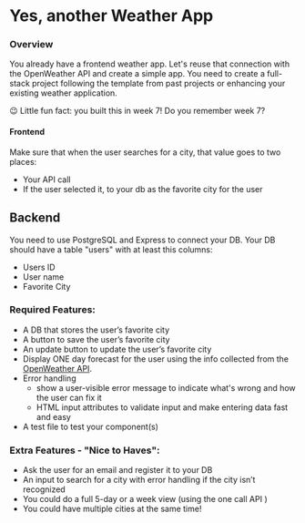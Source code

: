 # Yes, another Weather App

### Overview
You already have a frontend weather app. Let's reuse that connection with the OpenWeather API and create a simple app. You need to create a full-stack project following the template from past projects or enhancing your existing weather application.

😉 Little fun fact: you built this in week 7! Do you remember week 7?

#### Frontend
Make sure that when the user searches for a city, that value goes to two places:
- Your API call
- If the user selected it, to your db as the favorite city for the user

## Backend
You need to use PostgreSQL and Express to connect your DB. Your DB should have a table "users" with at least this columns:
- Users ID
- User name
- Favorite City

### Required Features:
- A DB that stores the user’s favorite city
- A button to save the user’s favorite city
- An update button to update the user’s favorite city
- Display ONE day forecast for the user using the info collected from the [OpenWeather API](﻿https://openweathermap.org/api).
- Error handling
  - show a user-visible error message to indicate what's wrong and how the user can fix it
  - HTML input attributes to validate input and make entering data fast and easy
- A test file to test your component(s)

### Extra Features - "Nice to Haves":
- Ask the user for an email and register it to your DB
- An input to search for a city with error handling if the city isn’t recognized
- You could do a full 5-day or a week view (using the one call API )
- You could have multiple cities at the same time!
